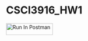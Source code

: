 # CSCI3916_HW1

[<img src="https://run.pstmn.io/button.svg" alt="Run In Postman" style="width: 128px; height: 32px;">](https://app.getpostman.com/run-collection/41685866-8ed5b381-0212-4543-ab30-ea90faf45a32?action=collection%2Ffork&source=rip_markdown&collection-url=entityId%3D41685866-8ed5b381-0212-4543-ab30-ea90faf45a32%26entityType%3Dcollection%26workspaceId%3Dba4562bc-f61e-4909-bd71-1d21940ccd2d)